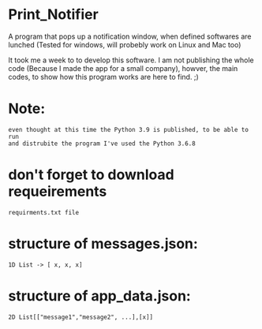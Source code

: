 # Print_Notifier
A program that pops up a notification window, when defined softwares are lunched (Tested for windows, will probebly work on Linux and Mac too)

It took me a week to to develop this software.
I am not publishing the whole code (Because I made the app for a small company),
howver, the main codes, to show how this program works are here to find. ;)

# Note:
    even thought at this time the Python 3.9 is published, to be able to run
    and distrubite the program I've used the Python 3.6.8

# don't forget to download requeirements
    requirments.txt file

# structure of messages.json:
    1D List -> [ x, x, x]

# structure of app_data.json:
    2D List[["message1","message2", ...],[x]]

